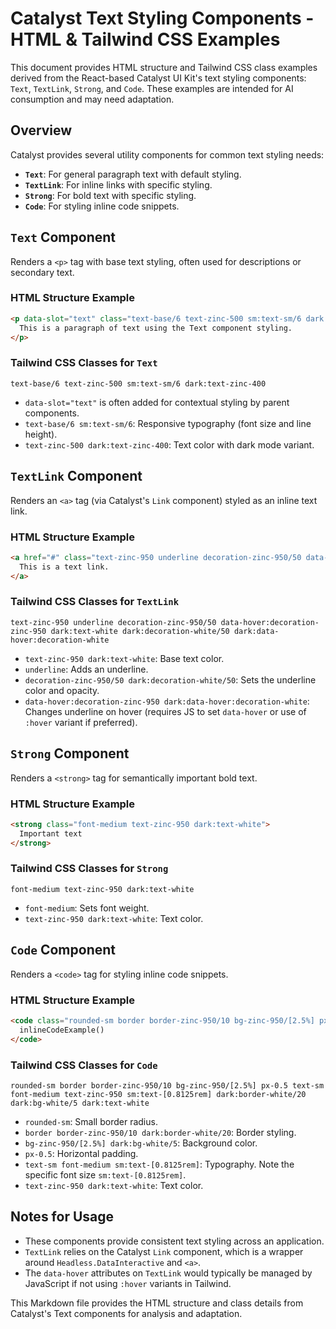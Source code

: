 # Catalyst Text Styling Components - HTML & Tailwind CSS Examples

This document provides HTML structure and Tailwind CSS class examples derived from the React-based Catalyst UI Kit's text styling components: `Text`, `TextLink`, `Strong`, and `Code`. These examples are intended for AI consumption and may need adaptation.

## Overview

Catalyst provides several utility components for common text styling needs:
- **`Text`**: For general paragraph text with default styling.
- **`TextLink`**: For inline links with specific styling.
- **`Strong`**: For bold text with specific styling.
- **`Code`**: For styling inline code snippets.

## `Text` Component

Renders a `<p>` tag with base text styling, often used for descriptions or secondary text.

### HTML Structure Example
```html
<p data-slot="text" class="text-base/6 text-zinc-500 sm:text-sm/6 dark:text-zinc-400">
  This is a paragraph of text using the Text component styling.
</p>
```

### Tailwind CSS Classes for `Text`
```plaintext
text-base/6 text-zinc-500 sm:text-sm/6 dark:text-zinc-400
```
- `data-slot="text"` is often added for contextual styling by parent components.
- `text-base/6 sm:text-sm/6`: Responsive typography (font size and line height).
- `text-zinc-500 dark:text-zinc-400`: Text color with dark mode variant.

## `TextLink` Component

Renders an `<a>` tag (via Catalyst's `Link` component) styled as an inline text link.

### HTML Structure Example
```html
<a href="#" class="text-zinc-950 underline decoration-zinc-950/50 data-hover:decoration-zinc-950 dark:text-white dark:decoration-white/50 dark:data-hover:decoration-white">
  This is a text link.
</a>
```

### Tailwind CSS Classes for `TextLink`
```plaintext
text-zinc-950 underline decoration-zinc-950/50 data-hover:decoration-zinc-950 dark:text-white dark:decoration-white/50 dark:data-hover:decoration-white
```
- `text-zinc-950 dark:text-white`: Base text color.
- `underline`: Adds an underline.
- `decoration-zinc-950/50 dark:decoration-white/50`: Sets the underline color and opacity.
- `data-hover:decoration-zinc-950 dark:data-hover:decoration-white`: Changes underline on hover (requires JS to set `data-hover` or use of `:hover` variant if preferred).

## `Strong` Component

Renders a `<strong>` tag for semantically important bold text.

### HTML Structure Example
```html
<strong class="font-medium text-zinc-950 dark:text-white">
  Important text
</strong>
```

### Tailwind CSS Classes for `Strong`
```plaintext
font-medium text-zinc-950 dark:text-white
```
- `font-medium`: Sets font weight.
- `text-zinc-950 dark:text-white`: Text color.

## `Code` Component

Renders a `<code>` tag for styling inline code snippets.

### HTML Structure Example
```html
<code class="rounded-sm border border-zinc-950/10 bg-zinc-950/[2.5%] px-0.5 text-sm font-medium text-zinc-950 sm:text-[0.8125rem] dark:border-white/20 dark:bg-white/5 dark:text-white">
  inlineCodeExample()
</code>
```

### Tailwind CSS Classes for `Code`
```plaintext
rounded-sm border border-zinc-950/10 bg-zinc-950/[2.5%] px-0.5 text-sm font-medium text-zinc-950 sm:text-[0.8125rem] dark:border-white/20 dark:bg-white/5 dark:text-white
```
- `rounded-sm`: Small border radius.
- `border border-zinc-950/10 dark:border-white/20`: Border styling.
- `bg-zinc-950/[2.5%] dark:bg-white/5`: Background color.
- `px-0.5`: Horizontal padding.
- `text-sm font-medium sm:text-[0.8125rem]`: Typography. Note the specific font size `sm:text-[0.8125rem]`.
- `text-zinc-950 dark:text-white`: Text color.

## Notes for Usage
*   These components provide consistent text styling across an application.
*   `TextLink` relies on the Catalyst `Link` component, which is a wrapper around `Headless.DataInteractive` and `<a>`.
*   The `data-hover` attributes on `TextLink` would typically be managed by JavaScript if not using `:hover` variants in Tailwind.

This Markdown file provides the HTML structure and class details from Catalyst's Text components for analysis and adaptation.
